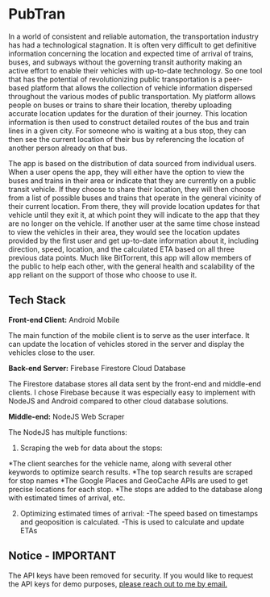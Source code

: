 
# PubTran

In a world of consistent and reliable automation, the transportation industry has had a technological stagnation. It is often very difficult to get definitive information concerning the location and expected time of arrival of trains, buses, and subways without the governing transit authority making an active effort to enable their vehicles with up-to-date technology. So one tool that has the potential of revolutionizing public transportation is a peer-based platform that allows the collection of vehicle information dispersed throughout the various modes of public transportation. My platform allows people on buses or trains to share their location, thereby uploading accurate location updates for the duration of their journey. This location information is then used to construct detailed routes of the bus and train lines in a given city. For someone who is waiting at a bus stop, they can then see the current location of their bus by referencing the location of another person already on that bus. 

The app is based on the distribution of data sourced from individual users. When a user opens the app, they will either have the option to view the buses and trains in their area or indicate that they are currently on a public transit vehicle. If they choose to share their location, they will then choose from a list of possible buses and trains that operate in the general vicinity of their current location. From there, they will provide location updates for that vehicle until they exit it, at which point they will indicate to the app that they are no longer on the vehicle. If another user at the same time chose instead to view the vehicles in their area, they would see the location updates provided by the first user and get up-to-date information about it, including direction, speed, location, and the calculated ETA based on all three previous data points. Much like BitTorrent, this app will allow members of the public to help each other, with the general health and scalability of the app reliant on the support of those who choose to use it.


## Tech Stack

**Front-end Client:** Android Mobile

The main function of the mobile client is to serve as the user interface. It can update the location of vehicles stored in the server and display the vehicles close to the user.

**Back-end Server:** Firebase Firestore Cloud Database

The Firestore database stores all data sent by the front-end and middle-end clients. I chose Firebase because it was especially easy to implement with NodeJS and Android compared to other cloud database solutions.

**Middle-end:** NodeJS Web Scraper

The NodeJS has multiple functions:

1. Scraping the web for data about the stops:

*The client searches for the vehicle name, along with several other keywords to optimize search results.
*The top search results are scraped for stop names
*The Google Places and GeoCache APIs are used to get precise locations for each stop.
*The stops are added to the database along with estimated times of arrival, etc.
  
2. Optimizing estimated times of arrival:
  -The speed based on timestamps and geoposition is calculated.
  -This is used to calculate and update ETAs




## Notice - IMPORTANT

The API keys have been removed for security. If you would like to request the API keys for demo purposes, [please reach out to me by email.](mailto:bbobjoeyguy@gmail.com)
